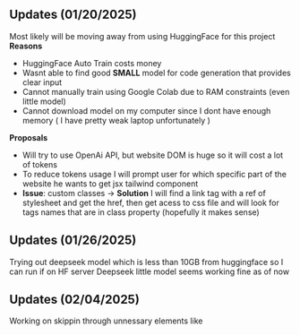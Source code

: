 ## Updates (01/20/2025)
Most likely will be moving away from using HuggingFace for this project
**Reasons**
- HuggingFace Auto Train costs money
- Wasnt able to find good **SMALL** model for code generation that provides clear input
- Cannot manually train using Google Colab due to RAM constraints (even little model)
- Cannot download model on my computer since I dont have enough memory ( I have pretty weak laptop unfortunately )

**Proposals**
- Will try to use OpenAi API, but website DOM is huge so it will cost a lot of tokens
- To reduce tokens usage I will prompt user for which specific part of the website he wants to get jsx tailwind component
- **Issue**: custom classes -> **Solution** I will find a link tag with a ref of stylesheet and get the href, then get acess to css file and will look for tags names that are in class property (hopefully it makes sense)

## Updates (01/26/2025) 
Trying out deepseek model which is less than 10GB from huggingface so I can run if on HF server 
Deepseek little model seems working fine as of now


## Updates (02/04/2025)
Working on skippin through unnessary elements like <script> etc
Adding function to find an href of a stylesheet since I will need its data to be able to copy the design
Also might need to work on splitting sending data by chunks, since AI agent might not be able to get long input data

## Updates (02/07/2025)
I am not sure if splitting would work since huggingface deepseek model might not remember previous responses
And I think splitting the data is the only way I can handle it ?
Maybe instead of pushing towards making it for free I should consider using API calls to Claude of OpenAI
This will simplify the process, but will cost some money. Maybe stick to deepseek just API since its fairly cheap
I think I will try to use **GPT-4o** first
